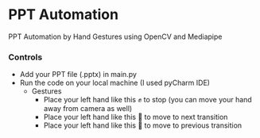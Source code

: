 # PPT Automation 
PPT Automation by Hand Gestures using OpenCV and Mediapipe


### Controls
* Add your PPT file (.pptx) in main.py 
* Run the code on your local machine (I used pyCharm IDE)
  * Gestures
    * Place your left hand like this ✊ to stop (you can move your hand away from camera as well)
    * Place your left hand like this 🫱 to move to next transition
    * Place your left hand like this 🤚 to move to previous transition
